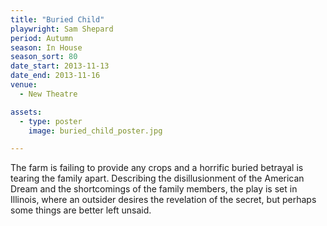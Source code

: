 ```yaml
---
title: "Buried Child"
playwright: Sam Shepard
period: Autumn
season: In House
season_sort: 80
date_start: 2013-11-13
date_end: 2013-11-16
venue:
  - New Theatre

assets:
  - type: poster
    image: buried_child_poster.jpg

---
```

The farm is failing to provide any crops and a horrific buried betrayal is tearing the family apart. Describing the disillusionment of the American Dream and the shortcomings of the family members, the play is set in Illinois, where an outsider desires the revelation of the secret, but perhaps some things are better left unsaid.
